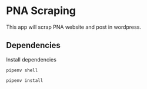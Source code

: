 # PNA Scraping

This app will scrap PNA website and post in wordpress.

## Dependencies
Install dependencies
```
pipenv shell
```
```
pipenv install
```
